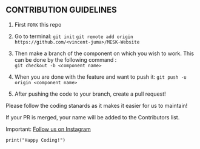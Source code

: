 ## CONTRIBUTION GUIDELINES

1. First `FORK` this repo

2. Go to terminal: `git init`
  `git remote add origin https://github.com/<vincent-juma>/MESK-Website`

3. Then make a branch of the component on which you wish to work. This can be done by the following command :<br />
  `git checkout -b <component name>`
  
4. When you are done with the feature and want to push it: `git push -u origin <component name>`

5. After pushing the code to your branch, create a pull request! 

Please follow the coding stanards as it makes it easier for us to maintain! 

If your PR is merged, your name will be added to the Contributors list.

Important: [Follow us on Instagram](https://www.instagram.com/mesk/)


```print("Happy Coding!")```
